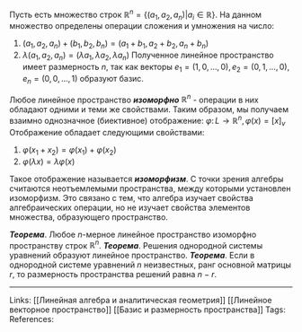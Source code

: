 Пусть есть множество строк $\mathbb{R}^n=\{(a_1,a_2,a_n)|a_i \in \mathbb{R}\}$. На данном множество определены операции сложения и умножения на число:
1. $(a_1,a_2,a_n)+(b_1,b_2,b_n)=(a_1+b_1, a_2+b_2, a_n+b_n)$
2. $\lambda(a_1, a_2, a_n) = (\lambda a_1, \lambda a_2, \lambda a_n)$
Полученное линейное пространство имеет размерность $n$, так как векторы $e_1=(1,0,...,0), e_2=(0,1,...,0), e_n=(0,0,...,1)$ образуют базис. 

Любое линейное пространство ***изоморфно*** $\mathbb{R}^n$ - операции в них обладают одними и теми же свойствами. Таким образом, мы получаем взаимно однозначное (биективное) отображение:
$\varphi \colon L \to \mathbb{R}^n, \varphi(x)=[x]_v$
Отображение обладает следующими свойствами:
1. $\varphi(x_1+x_2)=\varphi(x_1)+\varphi(x_2)$
2. $\varphi(\lambda x) = \lambda \varphi(x)$

Такое отображение называется ***изоморфизм***. С точки зрения алгебры считаются неотъемлемыми пространства, между которыми установлен изоморфизм. Это связано с тем, что алгебра изучает свойства алгебраических операции, но не изучает свойства элементов множества, образующего пространство.  

***Теорема***. Любое $n$-мерное линейное пространство изоморфно пространству строк $\mathbb{R}^n$. 
***Теорема***. Решения однородной системы уравнений образуют линейное пространство. 
***Теорема***. Если в однородной системе уравнений $n$ неизвестных, ранг основной матрицы $r$, то размерность пространства решений равна $n-r$. 



___
Links: [[Линейная алгебра и аналитическая геометрия]] [[Линейное векторное пространство]] [[Базис и размерность пространства]]
Tags:
References: